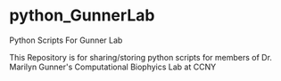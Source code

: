 # python_GunnerLab
Python Scripts For Gunner Lab

This Repository is for sharing/storing python scripts for members of Dr. Marilyn Gunner's Computational Biophyics Lab at CCNY
